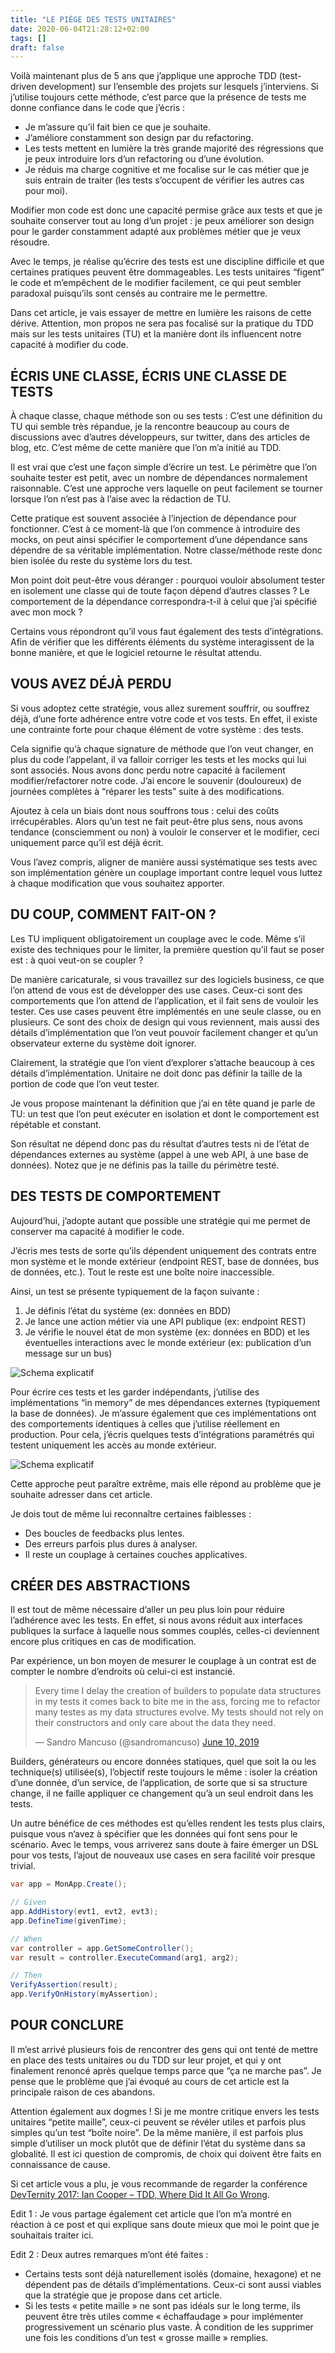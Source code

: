 ```yaml
---
title: "LE PIÈGE DES TESTS UNITAIRES"
date: 2020-06-04T21:28:12+02:00
tags: []
draft: false
---
```


Voilà maintenant plus de 5 ans que j’applique une approche TDD (test-driven development) sur l’ensemble des projets sur lesquels j’interviens. Si j’utilise toujours cette méthode, c’est parce que la présence de tests me donne confiance dans le code que j’écris&nbsp;:

- Je m’assure qu’il fait bien ce que je souhaite.
- J’améliore constamment son design par du refactoring.
- Les tests mettent en lumière la très grande majorité des régressions que je peux introduire lors d’un refactoring ou d’une évolution.
- Je réduis ma charge cognitive et me focalise sur le cas métier que je suis entrain de traiter (les tests s’occupent de vérifier les autres cas pour moi).

Modifier mon code est donc une capacité permise grâce aux tests et que je souhaite conserver tout au long d’un projet&nbsp;: je peux améliorer son design pour le garder constamment adapté aux problèmes métier que je veux résoudre.

Avec le temps, je réalise qu’écrire des tests est une discipline difficile et que certaines pratiques peuvent être dommageables. Les tests unitaires “figent” le code et m’empêchent de le modifier facilement, ce qui peut sembler paradoxal puisqu’ils sont censés au contraire me le permettre.

Dans cet article, je vais essayer de mettre en lumière les raisons de cette dérive. Attention, mon propos ne sera pas focalisé sur la pratique du TDD mais sur les tests unitaires (TU) et la manière dont ils influencent notre capacité à modifier du code.

## ÉCRIS UNE CLASSE, ÉCRIS UNE CLASSE DE TESTS

À chaque classe, chaque méthode son ou ses tests&nbsp;: C’est une définition du TU qui semble très répandue, je la rencontre beaucoup au cours de discussions avec d’autres développeurs, sur twitter, dans des articles de blog, etc. C’est même de cette manière que l’on m’a initié au TDD.

Il est vrai que c’est une façon simple d’écrire un test. Le périmètre que l’on souhaite tester est petit, avec un nombre de dépendances normalement raisonnable. C’est une approche vers laquelle on peut facilement se tourner lorsque l’on n’est pas à l’aise avec la rédaction de TU.

Cette pratique est souvent associée à l’injection de dépendance pour fonctionner. C’est à ce moment-là que l’on commence à introduire des mocks, on peut ainsi spécifier le comportement d’une dépendance sans dépendre de sa véritable implémentation. Notre classe/méthode reste donc bien isolée du reste du système lors du test.

Mon point doit peut-être vous déranger&nbsp;: pourquoi vouloir absolument tester en isolement une classe qui de toute façon dépend d’autres classes&nbsp;? Le comportement de la dépendance correspondra-t-il à celui que j’ai spécifié avec mon mock&nbsp;?

Certains vous répondront qu’il vous faut également des tests d’intégrations. Afin de vérifier que les différents éléments du système interagissent de la bonne manière, et que le logiciel retourne le résultat attendu.

## VOUS AVEZ DÉJÀ PERDU

Si vous adoptez cette stratégie, vous allez surement souffrir, ou souffrez déjà, d’une forte adhérence entre votre code et vos tests. En effet, il existe une contrainte forte pour chaque élément de votre système&nbsp;: des tests.

Cela signifie qu’à chaque signature de méthode que l’on veut changer, en plus du code l’appelant, il va falloir corriger les tests et les mocks qui lui sont associés. Nous avons donc perdu notre capacité à facilement modifier/refactorer notre code. J’ai encore le souvenir (douloureux) de journées complètes à “réparer les tests” suite à des modifications.

Ajoutez à cela un biais dont nous souffrons tous&nbsp;: celui des coûts irrécupérables. Alors qu’un test ne fait peut-être plus sens, nous avons tendance (consciemment ou non) à vouloir le conserver et le modifier, ceci uniquement parce qu’il est déjà écrit.

Vous l’avez compris, aligner de manière aussi systématique ses tests avec son implémentation génère un couplage important contre lequel vous luttez à chaque modification que vous souhaitez apporter.

## DU COUP, COMMENT FAIT-ON&nbsp;?

Les TU impliquent obligatoirement un couplage avec le code. Même s’il existe des techniques pour le limiter, la première question qu’il faut se poser est&nbsp;: à quoi veut-on se coupler&nbsp;?

De manière caricaturale, si vous travaillez sur des logiciels business, ce que l’on attend de vous est de développer des use cases. Ceux-ci sont des comportements que l’on attend de l’application, et il fait sens de vouloir les tester. Ces use cases peuvent être implémentés en une seule classe, ou en plusieurs. Ce sont des choix de design qui vous reviennent, mais aussi des détails d’implémentation que l’on veut pouvoir facilement changer et qu’un observateur externe du système doit ignorer.

Clairement, la stratégie que l’on vient d’explorer s’attache beaucoup à ces détails d’implémentation. Unitaire ne doit donc pas définir la taille de la portion de code que l’on veut tester.

Je vous propose maintenant la définition que j’ai en tête quand je parle de TU: un test que l’on peut exécuter en isolation et dont le comportement est répétable et constant.

Son résultat ne dépend donc pas du résultat d’autres tests ni de l’état de dépendances externes au système (appel à une web API, à une base de données). Notez que je ne définis pas la taille du périmètre testé.

## DES TESTS DE COMPORTEMENT

Aujourd’hui, j’adopte autant que possible une stratégie qui me permet de conserver ma capacité à modifier le code.

J’écris mes tests de sorte qu’ils dépendent uniquement des contrats entre mon système et le monde extérieur (endpoint REST, base de données, bus de données, etc.). Tout le reste est une boîte noire inaccessible.

Ainsi, un test se présente typiquement de la façon suivante&nbsp;:

1. Je définis l’état du système (ex: données en BDD)
2. Je lance une action métier via une API publique (ex: endpoint REST)
3. Je vérifie le nouvel état de mon système (ex: données en BDD) et les éventuelles interactions avec le monde extérieur (ex: publication d’un message sur un bus)

![Schema explicatif](1.png)

Pour écrire ces tests et les garder indépendants, j’utilise des implémentations “in memory” de mes dépendances externes (typiquement la base de données). Je m’assure également que ces implémentations ont des comportements identiques à celles que j’utilise réellement en production. Pour cela, j’écris quelques tests d’intégrations paramétrés qui testent uniquement les accès au monde extérieur.

![Schema explicatif](2.png)

Cette approche peut paraître extrême, mais elle répond au problème que je souhaite adresser dans cet article.

Je dois tout de même lui reconnaître certaines faiblesses&nbsp;:

- Des boucles de feedbacks plus lentes.
- Des erreurs parfois plus dures à analyser.
- Il reste un couplage à certaines couches applicatives.

## CRÉER DES ABSTRACTIONS

Il est tout de même nécessaire d’aller un peu plus loin pour réduire l’adhérence avec les tests. En effet, si nous avons réduit aux interfaces publiques la surface à laquelle nous sommes couplés, celles-ci deviennent encore plus critiques en cas de modification.

Par expérience, un bon moyen de mesurer le couplage à un contrat est de compter le nombre d’endroits où celui-ci est instancié.

<blockquote class="twitter-tweet"><p lang="en" dir="ltr">Every time I delay the creation of builders to populate data structures in my tests it comes back to bite me in the ass, forcing me to refactor many testes as my data structures evolve. My tests should not rely on their constructors and only care about the data they need.</p>&mdash; Sandro Mancuso (@sandromancuso) <a href="https://twitter.com/sandromancuso/status/1138172904347246592?ref_src=twsrc%5Etfw">June 10, 2019</a></blockquote> <script async src="https://platform.twitter.com/widgets.js" charset="utf-8"></script>

Builders, générateurs ou encore données statiques, quel que soit la ou les technique(s) utilisée(s), l’objectif reste toujours le même&nbsp;: isoler la création d’une donnée, d’un service, de l’application, de sorte que si sa structure change, il ne faille appliquer ce changement qu’à un seul endroit dans les tests.

Un autre bénéfice de ces méthodes est qu’elles rendent les tests plus clairs, puisque vous n’avez à spécifier que les données qui font sens pour le scénario. Avec le temps, vous arriverez sans doute à faire émerger un DSL pour vos tests, l’ajout de nouveaux use cases en sera facilité voir presque trivial.

```C#
var app = MonApp.Create();

// Given
app.AddHistory(evt1, evt2, evt3);
app.DefineTime(givenTime);

// When
var controller = app.GetSomeController();
var result = controller.ExecuteCommand(arg1, arg2);

// Then
VerifyAssertion(result);
app.VerifyOnHistory(myAssertion);
```

## POUR CONCLURE

Il m’est arrivé plusieurs fois de rencontrer des gens qui ont tenté de mettre en place des tests unitaires ou du TDD sur leur projet, et qui y ont finalement renoncé après quelque temps parce que “ça ne marche pas”. Je pense que le problème que j’ai évoqué au cours de cet article est la principale raison de ces abandons.

Attention également aux dogmes&nbsp;! Si je me montre critique envers les tests unitaires “petite maille”, ceux-ci peuvent se révéler utiles et parfois plus simples qu’un test “boîte noire”. De la même manière, il est parfois plus simple d’utiliser un mock plutôt que de définir l’état du système dans sa globalité. Il est ici question de compromis, de choix qui doivent être faits en connaissance de cause.

Si cet article vous a plu, je vous recommande de regarder la conférence [DevTernity 2017: Ian Cooper – TDD, Where Did It All Go Wrong](https://www.youtube.com/watch?v=EZ05e7EMOLM).

Edit 1&nbsp;: Je vous partage également cet article que l’on m’a montré en réaction à ce post et qui explique sans doute mieux que moi le point que je souhaitais traiter ici.

Edit 2&nbsp;: Deux autres remarques m’ont été faites&nbsp;:

- Certains tests sont déjà naturellement isolés (domaine, hexagone) et ne dépendent pas de détails d’implémentations. Ceux-ci sont aussi viables que la stratégie que je propose dans cet article.
- Si les tests « petite maille » ne sont pas idéals sur le long terme, ils peuvent être très utiles comme « échaffaudage » pour implémenter progressivement un scénario plus vaste. À condition de les supprimer une fois les conditions d’un test « grosse maille » remplies.
